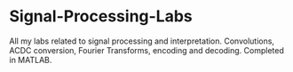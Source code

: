 # Signal-Processing-Labs
All my labs related to signal processing and interpretation. Convolutions, ACDC conversion, Fourier Transforms, encoding and decoding. Completed in MATLAB. 
